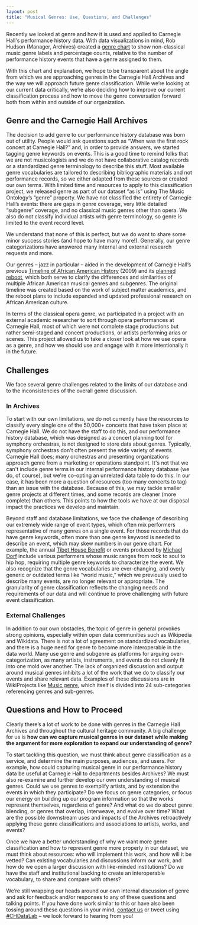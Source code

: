 ```yaml
---
layout: post
title: "Musical Genres: Use, Questions, and Challenges"
---
```



Recently we looked at genre and how it is used and applied to Carnegie Hall's performance history data. With data visualizations in mind, Rob Hudson (Manager, Archives) created a [genre chart](/experiments/chdl-0006.md) to show non-classical music genre labels and percentage counts, relative to the number of performance history events that have a genre assigned to them. 

With this chart and explanation, we hope to be transparent about the angle from which we are approaching genres in the Carnegie Hall Archives and the way we will approach future genre classification. While we’re looking at our current data critically, we’re also deciding how to improve our current classification process and how to move the genre conversation forward both from within and outside of our organization.

## Genre and the Carnegie Hall Archives

The decision to add genre to our performance history database was born out of utility. People would ask questions such as “When was the first rock concert at Carnegie Hall?” and, in order to provide answers, we started tagging genre keywords on events. This is a good time to remind folks that we are not musicologists and we do not have collaborative catalog records or a standardized genre terminology to describe this stuff. Most available genre vocabularies are tailored to describing bibliographic materials and not performance records, so we either adapted from these sources or created our own terms. With limited time and resources to apply to this classification project, we released genre as part of our dataset “as is” using The Music Ontology’s “genre” property. We have not classified the entirety of Carnegie Hall’s events: there are gaps in genre coverage, very little detailed “subgenre” coverage, and no classical music genres other than opera. We also do not classify individual artists with genre terminology, so genre is limited to the event record level.

We understand that none of this is perfect, but we do want to share some minor success stories (and hope to have many more!). Generally, our genre categorizations have answered many internal and external research requests and more.

Our genres – jazz in particular – aided in the development of Carnegie Hall’s previous <a href="http://honor.carnegiehall.org/honor/" target="_blank">Timeline of African American History</a> (2009) and its <a href="https://securegrants.neh.gov/publicquery/main.aspx?f=1&gn=MT-263969-19" target="_blank">planned reboot</a>, which both serve to clarify the differences and similarities of multiple African American musical genres and subgenres. The original timeline was created based on the work of subject matter academics, and the reboot plans to include expanded and updated professional research on African American culture.

In terms of the classical opera genre, we participated in a project with an external academic researcher to sort through opera performances at Carnegie Hall, most of which were not complete stage productions but rather semi-staged and concert productions, or artists performing arias or scenes. This project allowed us to take a closer look at how we use opera as a genre, and how we should use and engage with it more intentionally it in the future.

## Challenges

We face several genre challenges related to the limits of our database and to the inconsistencies of the overall genre discussion.

### In Archives

To start with our own limitations, we do not currently have the resources to classify every single one of the 50,000+ concerts that have taken place at Carnegie Hall. We do not have the staff to do this, and our performance history database, which was designed as a concert planning tool for symphony orchestras, is not designed to store data about genres. Typically, symphony orchestras don't often present the wide variety of events Carnegie Hall does; many orchestras and presenting organizations approach genre from a marketing or operations standpoint. It's not that we can't include genre terms in our internal performance history database (we do, of course), but we're co-opting an unrelated data table to do this. In our case, it has been more a question of resources (too many concerts to tag) than an issue with the database. Because of this, we may tackle smaller genre projects at different times, and some records are cleaner (more complete) than others. This points to how the tools we have at our disposal impact the practices we develop and maintain.

Beyond staff and database limitations, we face the challenge of describing our extremely wide range of event types, which often mix performers representative of many genres on a single event. For those records that do have genre keywords, often more than one genre keyword is needed to describe an event, which may skew numbers in our genre chart. For example, the annual <a href="https://www.carnegiehall.org/About/History/Performance-History-Search?q=Tibet%20House%20U.S.%20Benefit%20Concert&dex=prod_PHS" target="_blank">Tibet House Benefit</a> or events produced by <a href="https://www.carnegiehall.org/About/History/Performance-History-Search?q=%22Michael%20Dorf%22&dex=prod_PHS" target="_blank">Michael Dorf</a>
 include various performers whose music ranges from rock to soul to hip hop, requiring multiple genre keywords to characterize the event. We also recognize that the genre vocabularies are ever-changing, and overly generic or outdated terms like “world music,” which we previously used to describe many events, are no longer relevant or appropriate. The granularity of genre classification reflects the changing needs and requirements of our data and will continue to prove challenging with future event classification.

### External Challenges

In addition to our own obstacles, the topic of genre in general provokes strong opinions, especially within open data communities such as Wikipedia and Wikidata. There is not a lot of agreement on standardized vocabularies, and there is a huge need for genre to become more interoperable in the data world. Many use genre and subgenre as platforms for arguing over-categorization, as many artists, instruments, and events do not cleanly fit into one mold over another. The lack of organized discussion and output around musical genres inhibits a lot of the work that we do to classify our events and share relevant data. Examples of these discussions are in WikiProjects like <a href="https://en.wikipedia.org/wiki/Category:WikiProject_Music_genres" target="_blank">Music genre</a>, which itself is divided into 24 sub-categories referencing genres and sub-genres.

## Questions and How to Proceed

Clearly there’s a lot of work to be done with genres in the Carnegie Hall Archives and throughout the cultural heritage community. A big challenge for us is **how can we capture musical genres in our dataset while making the argument for more exploration to expand our understanding of genre?**

To start tackling this question, we must think about genre classification as a service, and determine the main purposes, audiences, and users. For example, how could capturing musical genre in our performance history data be useful at Carnegie Hall to departments besides Archives? We must also re-examine and further develop our own understanding of musical genres. Could we use genres to exemplify artists, and by extension the events in which they participate? Do we focus on genre categories, or focus our energy on building up our program information so that the works represent themselves, regardless of genre? And what do we do about genre blending, or genres that overlap, interweave, and evolve over time? What are the possible downstream uses and impacts of the Archives retroactively applying these genre classifications and associations to artists, works, and events?

Once we have a better understanding of why we want more genre classification and how to represent genre more properly in our dataset, we must think about resources: who will implement this work, and how will it be vetted? Can existing vocabularies and discussions inform our work, and how do we open a larger discussion with like-minded institutions? Do we have the staff and institutional backing to create an interoperable vocabulary, to share and compare with others?

We’re still wrapping our heads around our own internal discussion of genre and ask for feedback and/or responses to any of these questions and talking points. If you have done work similar to this or have also been tossing around these questions in your mind, [contact us](/contact.md) or tweet using <a href="https://twitter.com/search/?q=%23CHDataLab" target="_blank">#CHDataLab</a> – we look forward to hearing from you!

